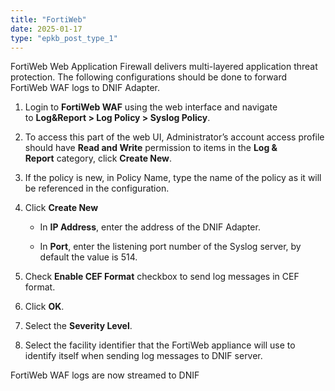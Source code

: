 ```yaml
---
title: "FortiWeb"
date: 2025-01-17
type: "epkb_post_type_1"
---
```


  
FortiWeb Web Application Firewall delivers multi-layered application threat protection. The following configurations should be done to forward FortiWeb WAF logs to DNIF Adapter.

1. Login to **FortiWeb WAF** using the web interface and navigate to **Log&Report > Log Policy > Syslog Policy**.

3. To access this part of the web UI, Administrator’s account access profile should have **Read and Write** permission to items in the **Log & Report** category, click **Create New**.

5. If the policy is new, in Policy Name, type the name of the policy as it will be referenced in the configuration.

7. Click **Create New**
    - In **IP Address**, enter the address of the DNIF Adapter.
    
    - In **Port**, enter the listening port number of the Syslog server, by default the value is 514.

9. Check **Enable CEF Format** checkbox to send log messages in CEF format.

11. Click **OK**.

13. Select the **Severity Level**.

15. Select the facility identifier that the FortiWeb appliance will use to identify itself when sending log messages to DNIF server.

FortiWeb WAF logs are now streamed to DNIF
